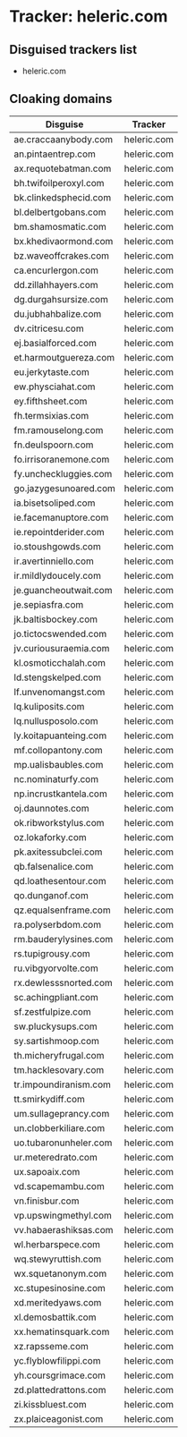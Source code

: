 # Tracker: heleric.com

## Disguised trackers list

* heleric.com

## Cloaking domains

| Disguise | Tracker |
| ---- | ---- |
| ae.craccaanybody.com | heleric.com |
| an.pintaentrep.com | heleric.com |
| ax.requotebatman.com | heleric.com |
| bh.twifoilperoxyl.com | heleric.com |
| bk.clinkedsphecid.com | heleric.com |
| bl.delbertgobans.com | heleric.com |
| bm.shamosmatic.com | heleric.com |
| bx.khedivaormond.com | heleric.com |
| bz.waveoffcrakes.com | heleric.com |
| ca.encurlergon.com | heleric.com |
| dd.zillahhayers.com | heleric.com |
| dg.durgahsursize.com | heleric.com |
| du.jubhahbalize.com | heleric.com |
| dv.citricesu.com | heleric.com |
| ej.basialforced.com | heleric.com |
| et.harmoutguereza.com | heleric.com |
| eu.jerkytaste.com | heleric.com |
| ew.physciahat.com | heleric.com |
| ey.fifthsheet.com | heleric.com |
| fh.termsixias.com | heleric.com |
| fm.ramouselong.com | heleric.com |
| fn.deulspoorn.com | heleric.com |
| fo.irrisoranemone.com | heleric.com |
| fy.uncheckluggies.com | heleric.com |
| go.jazygesunoared.com | heleric.com |
| ia.bisetsoliped.com | heleric.com |
| ie.facemanuptore.com | heleric.com |
| ie.repointderider.com | heleric.com |
| io.stoushgowds.com | heleric.com |
| ir.avertinniello.com | heleric.com |
| ir.mildlydoucely.com | heleric.com |
| je.guancheoutwait.com | heleric.com |
| je.sepiasfra.com | heleric.com |
| jk.baltisbockey.com | heleric.com |
| jo.tictocswended.com | heleric.com |
| jv.curiousuraemia.com | heleric.com |
| kl.osmoticchalah.com | heleric.com |
| ld.stengskelped.com | heleric.com |
| lf.unvenomangst.com | heleric.com |
| lq.kuliposits.com | heleric.com |
| lq.nullusposolo.com | heleric.com |
| ly.koitapuanteing.com | heleric.com |
| mf.collopantony.com | heleric.com |
| mp.ualisbaubles.com | heleric.com |
| nc.nominaturfy.com | heleric.com |
| np.incrustkantela.com | heleric.com |
| oj.daunnotes.com | heleric.com |
| ok.ribworkstylus.com | heleric.com |
| oz.lokaforky.com | heleric.com |
| pk.axitessubclei.com | heleric.com |
| qb.falsenalice.com | heleric.com |
| qd.loathesentour.com | heleric.com |
| qo.dunganof.com | heleric.com |
| qz.equalsenframe.com | heleric.com |
| ra.polyserbdom.com | heleric.com |
| rm.bauderylysines.com | heleric.com |
| rs.tupigrousy.com | heleric.com |
| ru.vibgyorvolte.com | heleric.com |
| rx.dewlesssnorted.com | heleric.com |
| sc.achingpliant.com | heleric.com |
| sf.zestfulpize.com | heleric.com |
| sw.pluckysups.com | heleric.com |
| sy.sartishmoop.com | heleric.com |
| th.micheryfrugal.com | heleric.com |
| tm.hacklesovary.com | heleric.com |
| tr.impoundiranism.com | heleric.com |
| tt.smirkydiff.com | heleric.com |
| um.sullageprancy.com | heleric.com |
| un.clobberkiliare.com | heleric.com |
| uo.tubaronunheler.com | heleric.com |
| ur.meteredrato.com | heleric.com |
| ux.sapoaix.com | heleric.com |
| vd.scapemambu.com | heleric.com |
| vn.finisbur.com | heleric.com |
| vp.upswingmethyl.com | heleric.com |
| vv.habaerashiksas.com | heleric.com |
| wl.herbarspece.com | heleric.com |
| wq.stewyruttish.com | heleric.com |
| wx.squetanonym.com | heleric.com |
| xc.stupesinosine.com | heleric.com |
| xd.meritedyaws.com | heleric.com |
| xl.demosbattik.com | heleric.com |
| xx.hematinsquark.com | heleric.com |
| xz.rapsseme.com | heleric.com |
| yc.flyblowfilippi.com | heleric.com |
| yh.coursgrimace.com | heleric.com |
| zd.plattedrattons.com | heleric.com |
| zi.kissbluest.com | heleric.com |
| zx.plaiceagonist.com | heleric.com |